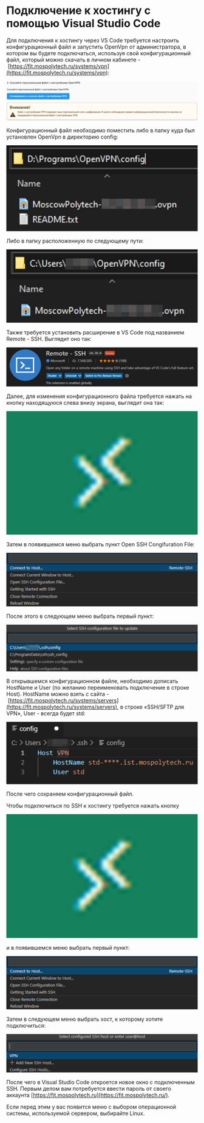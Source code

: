 # **Подключение к хостингу с помощью Visual Studio Code**

Для подключения к хостингу через VS Code требуется настроить конфигурационный файл и запустить OpenVpn от администратора, в котором вы будете подключаться, используя свой конфигурационный файл, который можно скачать в личном кабинете - [https://fit.mospolytech.ru/systems/vpn](https://fit.mospolytech.ru/systems/vpn):

![Рисунок 1](1.png)

Конфигурационный файл необходимо поместить либо в папку куда был установлен OpenVpn в директорию config:

![Рисунок 2](2.png)

Либо в папку расположенную по следующему пути:

![Рисунок 3](3.png)

Также требуется установить расширение в VS Code под названием Remote - SSH. Выглядит оно так:

![Рисунок 4](4.png)

Далее, для изменения конфигурационного файла требуется нажать на кнопку находящуюся слева внизу экрана, выглядит она так:

![Рисунок 5](5.png)

Затем в появившемся меню выбрать пункт Open SSH Congifuration File:

![Рисунок 6](6.png)

После этого в следующем меню выбрать первый пункт:

![Рисунок 7](7.png)

В открывшемся конфигурационном файле, необходимо дописать HostName и User (по желанию переименовать подключение в строке Host). HostName можно взять с сайта - [https://fit.mospolytech.ru/systems/servers](https://fit.mospolytech.ru/systems/servers), в строке «SSH/SFTP для VPN», User - всегда будет std:

![Рисунок 8](8.png)

После чего сохраняем конфигурационный файл.

Чтобы подключиться по SSH к хостингу требуется нажать кнопку

![Рисунок 9](9.png)

и в появившемся меню выбрать первый пункт:

![Рисунок 10](10.png)

Затем в следующем меню выбрать хост, к которому хотите подключиться:

![Рисунок 11](11.png)

После чего в Visual Studio Code откроется новое окно с подключенным SSH. Первым делом вам потребуется ввести пароль от своего аккаунта [https://fit.mospolytech.ru](https://fit.mospolytech.ru/).

Если перед этим у вас появится меню с выбором операционной системы, используемой сервером, выбирайте Linux.